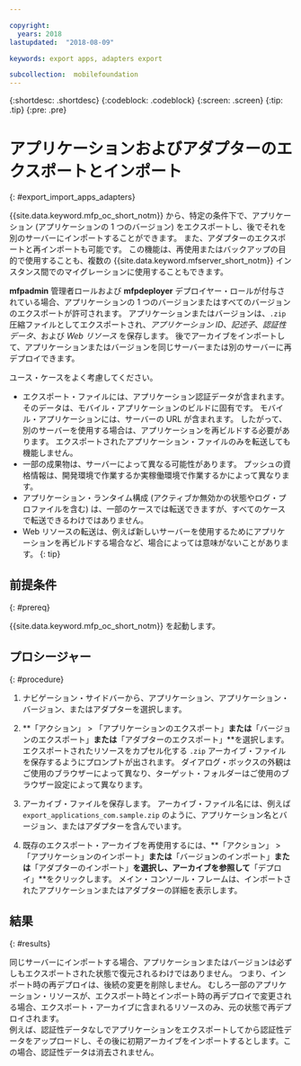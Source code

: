 ```yaml
---

copyright:
  years: 2018
lastupdated:  "2018-08-09"

keywords: export apps, adapters export

subcollection:  mobilefoundation
---
```


{:shortdesc: .shortdesc}
{:codeblock: .codeblock}
{:screen: .screen}
{:tip: .tip}
{:pre: .pre}

# アプリケーションおよびアダプターのエクスポートとインポート
{: #export_import_apps_adapters}

{{site.data.keyword.mfp_oc_short_notm}} から、特定の条件下で、アプリケーション (アプリケーションの 1 つのバージョン) をエクスポートし、後でそれを別のサーバーにインポートすることができます。 また、アダプターのエクスポートと再インポートも可能です。 この機能は、再使用またはバックアップの目的で使用することも、複数の {{site.data.keyword.mfserver_short_notm}} インスタンス間でのマイグレーションに使用することもできます。

**mfpadmin** 管理者ロールおよび **mfpdeployer** デプロイヤー・ロールが付与されている場合、アプリケーションの 1 つのバージョンまたはすべてのバージョンのエクスポートが許可されます。 アプリケーションまたはバージョンは、`.zip` 圧縮ファイルとしてエクスポートされ、*アプリケーション ID*、*記述子*、*認証性データ*、および *Web リソース* を保存します。 後でアーカイブをインポートして、アプリケーションまたはバージョンを同じサーバーまたは別のサーバーに再デプロイできます。

ユース・ケースをよく考慮してください。
* エクスポート・ファイルには、アプリケーション認証データが含まれます。 そのデータは、モバイル・アプリケーションのビルドに固有です。 モバイル・アプリケーションには、サーバーの URL が含まれます。 したがって、別のサーバーを使用する場合は、アプリケーションを再ビルドする必要があります。 エクスポートされたアプリケーション・ファイルのみを転送しても機能しません。
* 一部の成果物は、サーバーによって異なる可能性があります。 プッシュの資格情報は、開発環境で作業するか実稼働環境で作業するかによって異なります。
* アプリケーション・ランタイム構成 (アクティブか無効かの状態やログ・プロファイルを含む) は、一部のケースでは転送できますが、すべてのケースで転送できるわけではありません。
* Web リソースの転送は、例えば新しいサーバーを使用するためにアプリケーションを再ビルドする場合など、場合によっては意味がないことがあります。
{: tip}

##  前提条件
{: #prereq}

{{site.data.keyword.mfp_oc_short_notm}} を起動します。

##  プロシージャー
{: #procedure}

1.  ナビゲーション・サイドバーから、アプリケーション、アプリケーション・バージョン、またはアダプターを選択します。

2.  **「アクション」 > 「アプリケーションのエクスポート」**または**「バージョンのエクスポート」**または**「アダプターのエクスポート」**を選択します。
     エクスポートされたリソースをカプセル化する `.zip` アーカイブ・ファイルを保存するようにプロンプトが出されます。 ダイアログ・ボックスの外観はご使用のブラウザーによって異なり、ターゲット・フォルダーはご使用のブラウザー設定によって異なります。

3.   アーカイブ・ファイルを保存します。
      アーカイブ・ファイル名には、例えば `export_applications_com.sample.zip` のように、アプリケーション名とバージョン、またはアダプターを含んでいます。

4.   既存のエクスポート・アーカイブを再使用するには、**「アクション」 > 「アプリケーションのインポート」**または**「バージョンのインポート」**または**「アダプターのインポート」**を選択し、アーカイブを参照して**「デプロイ」**をクリックします。
      メイン・コンソール・フレームは、インポートされたアプリケーションまたはアダプターの詳細を表示します。

##    結果
{: #results}

同じサーバーにインポートする場合、アプリケーションまたはバージョンは必ずしもエクスポートされた状態で復元されるわけではありません。 つまり、インポート時の再デプロイは、後続の変更を削除しません。 むしろ一部のアプリケーション・リソースが、エクスポート時とインポート時の再デプロイで変更される場合、エクスポート・アーカイブに含まれるリソースのみ、元の状態で再デプロイされます。
<br/>
例えば、認証性データなしでアプリケーションをエクスポートしてから認証性データをアップロードし、その後に初期アーカイブをインポートするとします。この場合、認証性データは消去されません。
